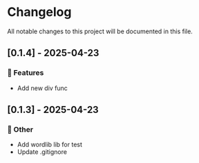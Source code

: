 # Changelog

All notable changes to this project will be documented in this file.

## [0.1.4] - 2025-04-23

### 🚀 Features

- Add new div func

## [0.1.3] - 2025-04-23

### 💼 Other

- Add wordlib lib for test
- Update .gitignore

<!-- generated by git-cliff -->
